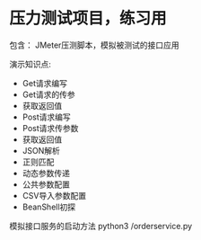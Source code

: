 # 压力测试项目，练习用
包含： JMeter压测脚本，模拟被测试的接口应用

演示知识点:
- Get请求编写
- Get请求的传参
- 获取返回值
- Post请求编写
- Post请求传参数
- 获取返回值
- JSON解析
- 正则匹配
- 动态参数传递
- 公共参数配置
- CSV导入参数配置
- BeanShell初探

模拟接口服务的启动方法
python3 <path>/orderservice.py
